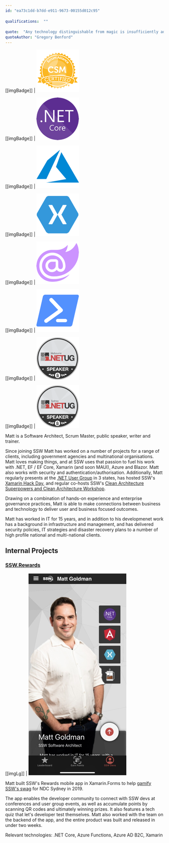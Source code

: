 ```yaml
---
id: "ea73c1dd-b7dd-e911-9673-00155d012c95"

qualifications:  ""

quote:  "Any technology distinguishable from magic is insufficiently advanced."
quoteAuthor: "Gregory Benford"
---
```

[[imgBadge]]
| ![](../badges/Certification-scrumalliance-master.png)

[[imgBadge]]
| ![dotnetcore.png](../badges/Developer-dotnet-core.png)

[[imgBadge]]
| ![azure-logo.png](../badges/Business-microsoft-azure.png)

[[imgBadge]]
| ![xamarin](../badges/Developer-xamarin.png)

[[imgBadge]]
| ![Blazor](../badges/Developer-blazor.png)

[[imgBadge]]
| ![Powershell.png](../badges/Developer-powershell.png)

[[imgBadge]]
| ![ugm.png](../badges/Event-ug-melbourne.png)

[[imgBadge]]
| ![ugs.png](../badges/Event-ug-sydney.png)

Matt is a Software Architect, Scrum Master, public speaker, writer and trainer.

Since joining SSW Matt has worked on a number of projects for a range of clients, including government agencies and multinational organisations. Matt loves making things, and at SSW uses that passion to fuel his work with .NET, EF / EF Core, Xamarin (and soon MAUI), Azure and Blazor. Matt also works with security and authentication/authorisation. Additionally, Matt regularly presents at the [.NET User Group](https://www.ssw.com.au/ssw/Live/) in 3 states, has hosted SSW's [Xamarin Hack Day](https://xamarinhackday.com/Sydney/), and regular co-hosts SSW's [Clean Architecture Superpowers and Clean Architecture Workshop](https://www.ssw.com.au/ssw/Events/Training/Clean-Architecture-Superpowers-Tour.aspx).

Drawing on a combination of hands-on experience and enterprise governance practices, Matt is able to make connections between business and technology to deliver user and business focused outcomes.

Matt has worked in IT for 15 years, and in addition to his developmenet work has a background in infrastructure and management, and has delivered security policies, IT strategies and disaster recovery plans to a number of high profile national and multi-national clients.

## Internal Projects

### [SSW.Rewards](https://apps.apple.com/au/app/ssw-rewards/id1482994853)

[[imgLg]]
| ![SSW Rewards App](./Images/matt_rewards_screenshot.jpg)

Matt built SSW's Rewards mobile app in Xamarin.Forms to help [gamify SSW's swag](https://adamcogan.com/2019/11/06/ssw-had-fun-at-ndc-gotta-catch-em-all/) for NDC Sydney in 2019.

The app enables the developer community to connect with SSW devs at conferences and user group events, as well as accumulate points by scanning QR codes and ultimately winning prizes. It also features a tech quiz that let's developer test themselves. Matt also worked with the team on the backend of the app, and the entire product was built and released in under two weeks.

Relevant technologies: .NET Core, Azure Functions, Azure AD B2C, Xamarin
